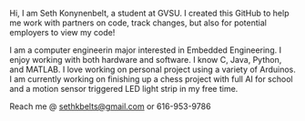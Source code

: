 Hi, I am Seth Konynenbelt, a student at GVSU. I created this GitHub to help me work with partners on code, track changes, 
but also for potential employers to view my code!

I am a computer engineerin major interested in Embedded Engineering. I enjoy working with both hardware and software. I know
C, Java, Python, and MATLAB. I love working on personal project using a variety of Arduinos. I am currently working on
finishing up a chess project with full AI for school and a motion sensor triggered LED light strip in my free time.

Reach me @ sethkbelts@gmail.com or 616-953-9786

<!---
sethkbelt/sethkbelt is a ✨ special ✨ repository because its `README.md` (this file) appears on your GitHub profile.
You can click the Preview link to take a look at your changes.
--->

